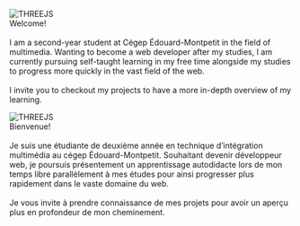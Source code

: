 ![THREEJS](https://img.shields.io/badge/ENGLISH-black?.js&logoColor=FFFFFF)<br />
Welcome! <br /> <br />
I am a second-year student at Cégep Édouard-Montpetit in the field of multimedia. Wanting to become a web developer after my studies, I am currently pursuing self-taught learning in my free time alongside my studies to progress more quickly in the vast field of the web. <br /> <br />
I invite you to checkout my projects to have a more in-depth overview of my learning.

![THREEJS](https://img.shields.io/badge/FRANÇAIS-black?.js&logoColor=FFFFFF)<br />
Bienvenue!<br /> <br />
Je suis une étudiante de deuxième année en technique d’intégration multimédia au cégep Édouard-Montpetit. Souhaitant devenir développeur web, je poursuis présentement un apprentissage autodidacte lors de mon temps libre parallèlement à mes études pour ainsi progresser plus rapidement dans le vaste domaine du web.<br /> <br />
Je vous invite à prendre connaissance de mes projets pour avoir un aperçu plus en profondeur de mon cheminement.


